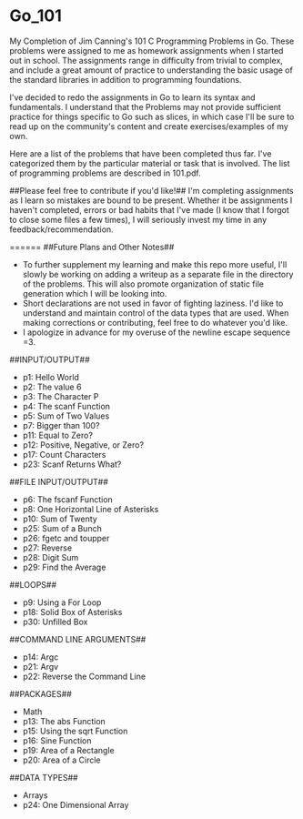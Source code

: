 Go_101
======

My Completion of Jim Canning's 101 C Programming Problems in Go. These problems were assigned to me as homework assignments when I started out in school. The assignments range in difficulty from trivial to complex, and include a great amount of practice to understanding the basic usage of the standard libraries in addition to programming foundations.

I've decided to redo the assignments in Go to learn its syntax and fundamentals. I understand that the Problems may not provide sufficient practice for things specific to Go such as slices, in which case I'll be sure to read up on the community's content and create exercises/examples of my own. 

Here are a list of the problems that have been completed thus far. I've categorized them by the particular material or task that is involved. The list of programming problems are described in 101.pdf.

##Please feel free to contribute if you'd like!##
I'm completing assignments as I learn so mistakes are bound to be present. Whether it be assignments I haven't completed, errors or bad habits that I've made (I know that I forgot to close some files a few times), I will seriously invest my time in any feedback/recommendation. 

======
##Future Plans and Other Notes##
- To further supplement my learning and make this repo more useful, I'll slowly be working on adding a writeup as a separate file in the directory of the problems. This will also promote organization of static file generation which I will be looking into.
- Short declarations are not used in favor of fighting laziness. I'd like to understand and maintain control of the data types that are used. When making corrections or contributing, feel free to do whatever you'd like.
- I apologize in advance for my overuse of the newline escape sequence =3.

##INPUT/OUTPUT##
- p1: Hello World
- p2: The value 6
- p3: The Character P
- p4: The scanf Function
- p5: Sum of Two Values
- p7: Bigger than 100?
- p11: Equal to Zero?
- p12: Positive, Negative, or Zero?
- p17: Count Characters
- p23: Scanf Returns What?

##FILE INPUT/OUTPUT##
- p6: The fscanf Function
- p8: One Horizontal Line of Asterisks
- p10: Sum of Twenty
- p25: Sum of a Bunch
- p26: fgetc and toupper
- p27: Reverse
- p28: Digit Sum
- p29: Find the Average

##LOOPS##
- p9: Using a For Loop
- p18: Solid Box of Asterisks
- p30: Unfilled Box

##COMMAND LINE ARGUMENTS##
- p14: Argc
- p21: Argv
- p22: Reverse the Command Line

##PACKAGES##
- Math
 - p13: The abs Function
 - p15: Using the sqrt Function
 - p16: Sine Function
 - p19: Area of a Rectangle
 - p20: Area of a Circle

##DATA TYPES##
- Arrays
 - p24: One Dimensional Array


